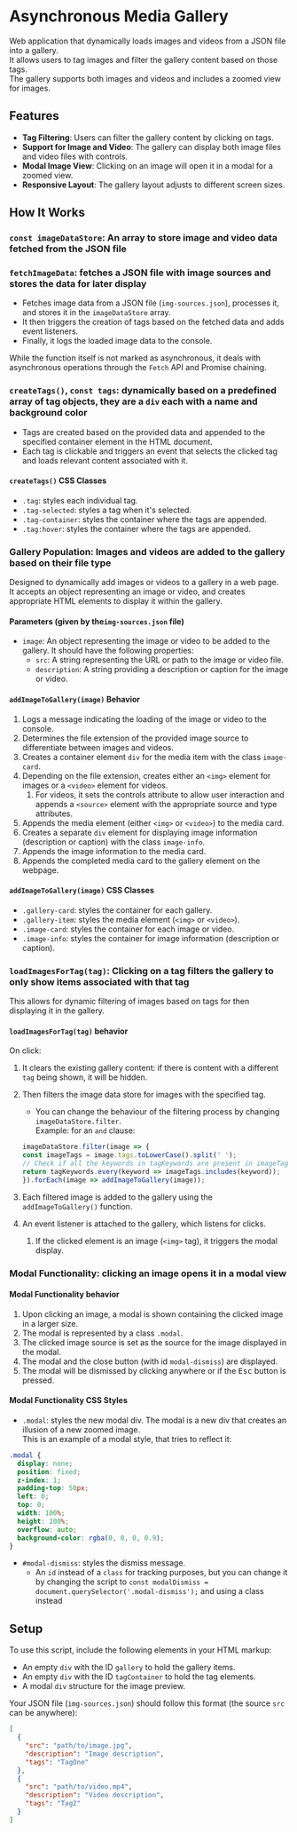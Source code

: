 # Asynchronous Media Gallery

Web application that dynamically loads images and videos from a JSON file into a gallery.  
It allows users to tag images and filter the gallery content based on those tags.  
The gallery supports both images and videos and includes a zoomed view for images.

## Features

* **Tag Filtering**: Users can filter the gallery content by clicking on tags.  
* **Support for Image and Video**: The gallery can display both image files and video files with controls.  
* **Modal Image View**: Clicking on an image will open it in a modal for a zoomed view.  
* **Responsive Layout**: The gallery layout adjusts to different screen sizes.  

## How It Works

### `const imageDataStore`: An array to store image and video data fetched from the JSON file

### `fetchImageData`: fetches a JSON file with image sources and stores the data for later display

* Fetches image data from a JSON file (`img-sources.json`), processes it, and stores it in the `imageDataStore` array.  
* It then triggers the creation of tags based on the fetched data and adds event listeners.  
* Finally, it logs the loaded image data to the console.

While the function itself is not marked as asynchronous, it deals with asynchronous operations through the `Fetch` API and Promise chaining.

### `createTags()`, `const tags`: dynamically based on a predefined array of tag objects, they are a `div` each with a name and background color

* Tags are created based on the provided data and appended to the specified container element in the HTML document.
* Each tag is clickable and triggers an event that selects the clicked tag and loads relevant content associated with it.

#### `createTags()` CSS Classes

* `.tag`: styles each individual tag.
* `.tag-selected`: styles a tag when it's selected.
* `.tag-container`: styles the container where the tags are appended.
* `.tag:hover`: styles the container where the tags are appended.

### Gallery Population: Images and videos are added to the gallery based on their file type

Designed to dynamically add images or videos to a gallery in a web page.  
It accepts an object representing an image or video, and creates appropriate HTML elements to display it within the gallery.  

#### Parameters (given by the`img-sources.json` file)

* `image`: An object representing the image or video to be added to the gallery. It should have the following properties:
  * `src`: A string representing the URL or path to the image or video file.
  * `description`: A string providing a description or caption for the image or video.

#### `addImageToGallery(image)` Behavior

1. Logs a message indicating the loading of the image or video to the console.
2. Determines the file extension of the provided image source to differentiate between images and videos.
3. Creates a container element `div` for the media item with the class `image-card`.
4. Depending on the file extension, creates either an `<img>` element for images or a `<video>` element for videos.
   1. For videos, it sets the controls attribute to allow user interaction and appends a `<source>` element with the appropriate source and type attributes.
5. Appends the media element (either `<img>` or `<video>`) to the media card.
6. Creates a separate `div` element for displaying image information (description or caption) with the class `image-info`.
7. Appends the image information to the media card.
8. Appends the completed media card to the gallery element on the webpage.

#### `addImageToGallery(image)` CSS Classes

* `.gallery-card`: styles the container for each gallery.
* `.gallery-item`: styles the media element (`<img>` or `<video>`).
* `.image-card`: styles the container for each image or video.
* `.image-info`: styles the container for image information (description or caption).

### `loadImagesForTag(tag)`: Clicking on a tag filters the gallery to only show items associated with that tag

This allows for dynamic filtering of images based on tags for then displaying it in the gallery.  

#### `loadImagesForTag(tag)` behavior

On click:  

1. It clears the existing gallery content: if there is content with a different `tag` being shown, it will be hidden.
2. Then filters the image data store for images with the specified tag.
    * You can change the behaviour of the filtering process by changing `imageDataStore.filter`.  
   Example: for an `and` clause:

   ```js
   imageDataStore.filter(image => {
   const imageTags = image.tags.toLowerCase().split(' ');
   // Check if all the keywords in tagKeywords are present in imageTags
   return tagKeywords.every(keyword => imageTags.includes(keyword));
   }).forEach(image => addImageToGallery(image));
    ```

3. Each filtered image is added to the gallery using the `addImageToGallery()` function.
4. An event listener is attached to the gallery, which listens for clicks.
   1. If the clicked element is an image (`<img>` tag), it triggers the modal display.

### Modal Functionality: clicking an image opens it in a modal view

#### Modal Functionality behavior

1. Upon clicking an image, a modal is shown containing the clicked image in a larger size.  
2. The modal is represented by a class `.modal`.  
3. The clicked image source is set as the source for the image displayed in the modal.  
4. The modal and the close button (with id `modal-dismiss`) are displayed.
5. The modal will be dismissed by clicking anywhere or if the <kbd>Esc</kbd> button is pressed.

#### Modal Functionality CSS Styles

* `.modal`: styles the new modal div. The modal is a new div that creates an illusion of a new zoomed image.  
This is an example of a modal style, that tries to reflect it:

```css
.modal {
  display: none;
  position: fixed;
  z-index: 1;
  padding-top: 50px;
  left: 0;
  top: 0;
  width: 100%;
  height: 100%;
  overflow: auto;
  background-color: rgba(0, 0, 0, 0.9);
}
```

* `#modal-dismiss`: styles the dismiss message.
  * An `id` instead of a `class` for tracking purposes, but you can change it by changing the script to `const modalDismiss = document.querySelector('.modal-dismiss');` and using a class instead

## Setup

To use this script, include the following elements in your HTML markup:

* An empty `div` with the ID `gallery` to hold the gallery items.
* An empty `div` with the ID `tagContainer` to hold the tag elements.
* A modal `div` structure for the image preview.  

Your JSON file (`img-sources.json`) should follow this format (the source `src` can be anywhere):

```json
[
  {
    "src": "path/to/image.jpg",
    "description": "Image description",
    "tags": "TagOne"
  },
  {
    "src": "path/to/video.mp4",
    "description": "Video description",
    "tags": "Tag2"
  }
]
```
